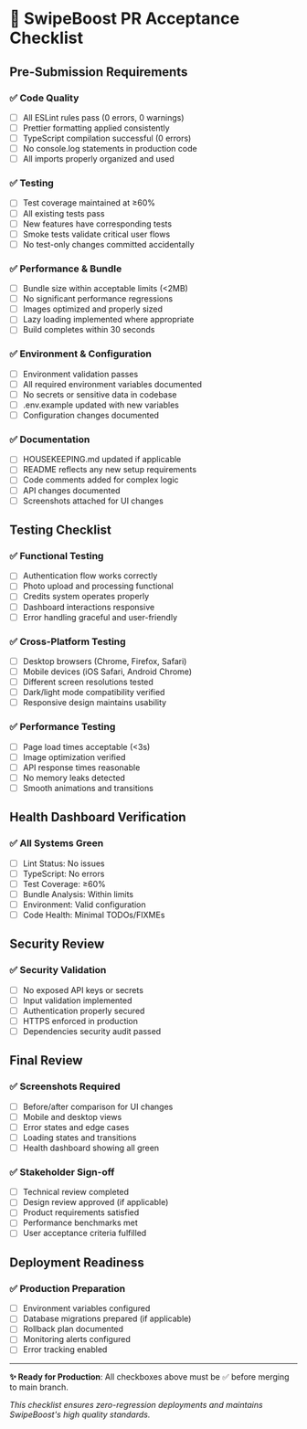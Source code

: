# 🎯 SwipeBoost PR Acceptance Checklist

## Pre-Submission Requirements

### ✅ Code Quality
- [ ] All ESLint rules pass (0 errors, 0 warnings)
- [ ] Prettier formatting applied consistently
- [ ] TypeScript compilation successful (0 errors)
- [ ] No console.log statements in production code
- [ ] All imports properly organized and used

### ✅ Testing
- [ ] Test coverage maintained at ≥60%
- [ ] All existing tests pass
- [ ] New features have corresponding tests
- [ ] Smoke tests validate critical user flows
- [ ] No test-only changes committed accidentally

### ✅ Performance & Bundle
- [ ] Bundle size within acceptable limits (<2MB)
- [ ] No significant performance regressions
- [ ] Images optimized and properly sized
- [ ] Lazy loading implemented where appropriate
- [ ] Build completes within 30 seconds

### ✅ Environment & Configuration
- [ ] Environment validation passes
- [ ] All required environment variables documented
- [ ] No secrets or sensitive data in codebase
- [ ] .env.example updated with new variables
- [ ] Configuration changes documented

### ✅ Documentation
- [ ] HOUSEKEEPING.md updated if applicable
- [ ] README reflects any new setup requirements
- [ ] Code comments added for complex logic
- [ ] API changes documented
- [ ] Screenshots attached for UI changes

## Testing Checklist

### ✅ Functional Testing
- [ ] Authentication flow works correctly
- [ ] Photo upload and processing functional
- [ ] Credits system operates properly
- [ ] Dashboard interactions responsive
- [ ] Error handling graceful and user-friendly

### ✅ Cross-Platform Testing
- [ ] Desktop browsers (Chrome, Firefox, Safari)
- [ ] Mobile devices (iOS Safari, Android Chrome)
- [ ] Different screen resolutions tested
- [ ] Dark/light mode compatibility verified
- [ ] Responsive design maintains usability

### ✅ Performance Testing
- [ ] Page load times acceptable (<3s)
- [ ] Image optimization verified
- [ ] API response times reasonable
- [ ] No memory leaks detected
- [ ] Smooth animations and transitions

## Health Dashboard Verification

### ✅ All Systems Green
- [ ] Lint Status: No issues
- [ ] TypeScript: No errors
- [ ] Test Coverage: ≥60%
- [ ] Bundle Analysis: Within limits
- [ ] Environment: Valid configuration
- [ ] Code Health: Minimal TODOs/FIXMEs

## Security Review

### ✅ Security Validation
- [ ] No exposed API keys or secrets
- [ ] Input validation implemented
- [ ] Authentication properly secured
- [ ] HTTPS enforced in production
- [ ] Dependencies security audit passed

## Final Review

### ✅ Screenshots Required
- [ ] Before/after comparison for UI changes
- [ ] Mobile and desktop views
- [ ] Error states and edge cases
- [ ] Loading states and transitions
- [ ] Health dashboard showing all green

### ✅ Stakeholder Sign-off
- [ ] Technical review completed
- [ ] Design review approved (if applicable)
- [ ] Product requirements satisfied
- [ ] Performance benchmarks met
- [ ] User acceptance criteria fulfilled

## Deployment Readiness

### ✅ Production Preparation
- [ ] Environment variables configured
- [ ] Database migrations prepared (if applicable)
- [ ] Rollback plan documented
- [ ] Monitoring alerts configured
- [ ] Error tracking enabled

---

**✨ Ready for Production**: All checkboxes above must be ✅ before merging to main branch.

*This checklist ensures zero-regression deployments and maintains SwipeBoost's high quality standards.*